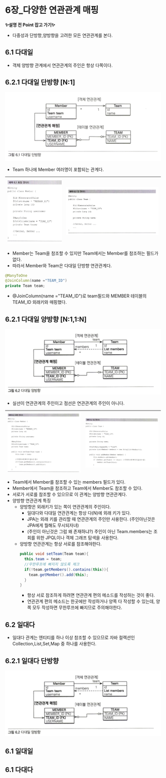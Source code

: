 # 6장_다양한 연관관계 매핑

<b>✨설명 전 Point 잡고 가기✨</b> 
 
 - 다중성과 단방향,양방향을 고려한 모든 연관관계를 본다. 

## 6.1 다대일
- 객체 양방향 관계에서 연관관계의 주인은 항상 다쪽이다.

## 6.2.1 다대일 단방향 [N:1]

![image.jpg1](./images/6.1_1.PNG)

- Team 하나에 Member 여러명이 포함되는 관계다.

![image.jpg1](./images/6.1_2.PNG) |![image.jpg2](./images/6.1_3.PNG)
--- | --- | 
- Member는 Team을 참조할 수 있지만 Team에서는 Member를 참조하는 필드가 없다.
- 따라서 Member와 Team은 다대일 단방향 연관관계다.

```java
@ManyToOne
@JoinColumn(name ="TEAM_ID")
private Team team;
```
- @JoinColumn(name ="TEAM_ID")로 team필드와 MEMBER 테이블의 TEAM_ID 외래키와 매핑했다.

## 6.2.1 다대일 양방향 [N:1,1:N]

![image.jpg1](./images/6.1_4.PNG)
- 실선이 연관관계의 주인이고 점선은 연관관계의 주인이 아니다.

![image.jpg1](./images/6.1_5.PNG)|![image.jpg2](./images/6.1_6.PNG)
--- | --- | 

- Team에서 Member를 참조할 수 있는 members 필드가 있다.
- Member에서 Team을 참조하고 Team에서 Member도 참조할 수 있다.
- 서로가 서로를 참조할 수 있으므로 이 관계는 양방향 연관관계다.
- 양방향 연관관계 특징
  - 양방향은 외래키가 있는 쪽이 연관관계의 주인이다.
    - 일대다와 다대일 연관관계는 항상 다(N)에 외래 키가 있다.
    - JPA는 외래 키를 관리할 때 연관관계의 주인만 사용한다. (주인아닌것은 JPA에게 뭘해도 무시되자녀)
    - (주인이 아닌것은 그럼 왜 존재하냐?) 주인이 아닌 Team.members는 조회를 위한 JPQL이나 객체 그래프 탐색을 사용한다.
  - 양방향 연관관계는 항상 서로를 참조해야한다.
    ```java
    public void setTeam(Team team){
      this.team = team;
      //무한루프에 빠지지 않도록 체크
      if(!team.getMembers().contains(this)){
        team.getMember().add(this);
      }
    }
    ```
    - 항상 서로 참조하게 하려면 연관관계 편의 메소드를 작성하는 것이 좋다.
    - 연관관계 편의 메소드는 한곳에만 작성하거나 양쪽 다 작성할 수 있는데, 양쪽 모두 작성하면 무한루프에 빠지므로 주의해야한다.
## 6.2 일대다
- 일대다 관계는 엔티티를 하나 이상 참조할 수 있으므로 자바 컬렉션인 Collection,List,Set,Map 중 하나를 사용한다.
## 6.2.1 일대다 단방향
![image.jpg1](./images/6.1_4.PNG)

## 6.1 일대일
## 6.1 다대다





